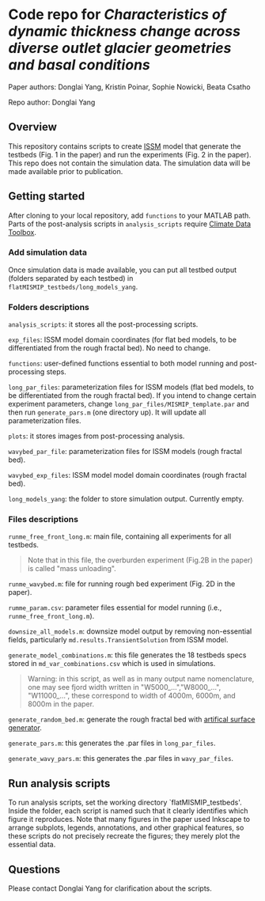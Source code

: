 # Code repo for *Characteristics of dynamic thickness change across diverse outlet glacier geometries and basal conditions*

Paper authors: Donglai Yang, Kristin Poinar, Sophie Nowicki, Beata Csatho

Repo author: Donglai Yang

## Overview
This repository contains scripts to create [ISSM](https://issm.jpl.nasa.gov) model that generate the testbeds (Fig. 1 in the paper) and run the experiments (Fig. 2 in the paper). This repo does not contain the simulation data. The simulation data will be made available prior to publication.

## Getting started
After cloning to your local repository, add `functions` to your MATLAB path. Parts of the post-analysis scripts in `analysis_scripts` require [Climate Data Toolbox](https://chadagreene.com/CDT/CDT_Getting_Started.html).

### Add simulation data
Once simulation data is made available, you can put all testbed output (folders separated by each testbed) in `flatMISMIP_testbeds/long_models_yang`.

### Folders descriptions

`analysis_scripts`: it stores all the post-processing scripts.

`exp_files`: ISSM model domain coordinates (for flat bed models, to be differentiated from the rough fractal bed). No need to change.

`functions`: user-defined functions essential to both model running and post-processing steps.

`long_par_files`: parameterization files for ISSM models (flat bed models, to be differentiated from the rough fractal bed). If you intend to change certain experiment parameters, change `long_par_files/MISMIP_template.par` and then run `generate_pars.m` (one directory up). It will update all parameterization files.

`plots`: it stores images from post-processing analysis.

`wavybed_par_file`: parameterization files for ISSM models (rough fractal bed).

`wavybed_exp_files`: ISSM model model domain coordinates (rough fractal bed).

`long_models_yang`: the folder to store simulation output. Currently empty.

### Files descriptions

`runme_free_front_long.m`: main file, containing all experiments for all testbeds.

> Note that in this file, the overburden experiment (Fig.2B in the paper) is called "mass unloading".

`runme_wavybed.m`: file for running rough bed experiment (Fig. 2D in the paper).

`rumme_param.csv`: parameter files essential for model running (i.e., `runme_free_front_long.m`).

`downsize_all_models.m`: downsize model output by removing non-essential fields, particularly `md.results.TransientSolution` from ISSM model.

`generate_model_combinations.m`: this file generates the 18 testbeds specs stored in `md_var_combinations.csv` which is used in simulations.

> Warning: in this script, as well as in many output name nomenclature, one may see fjord width written in "W5000_...","W8000_...", "W11000_...", these correspond to width of 4000m, 6000m, and 8000m in the paper.

`generate_random_bed.m`: generate the rough fractal bed with [artifical surface generator](https://www.mathworks.com/matlabcentral/fileexchange/60817-surface-generator-artificial-randomly-rough-surfaces). 

`generate_pars.m`: this generates the .par files in `long_par_files`.

`generate_wavy_pars.m`: this generates the .par files in `wavy_par_files`.


## Run analysis scripts
To run analysis scripts, set the working directory `flatMISMIP_testbeds'. Inside the folder, each script is named such that it clearly identifies which figure it reproduces. Note that many figures in the paper used Inkscape to arrange subplots, legends, annotations, and other graphical features, so these scripts do not precisely recreate the figures; they merely plot the essential data.

## Questions
Please contact Donglai Yang for clarification about the scripts.
